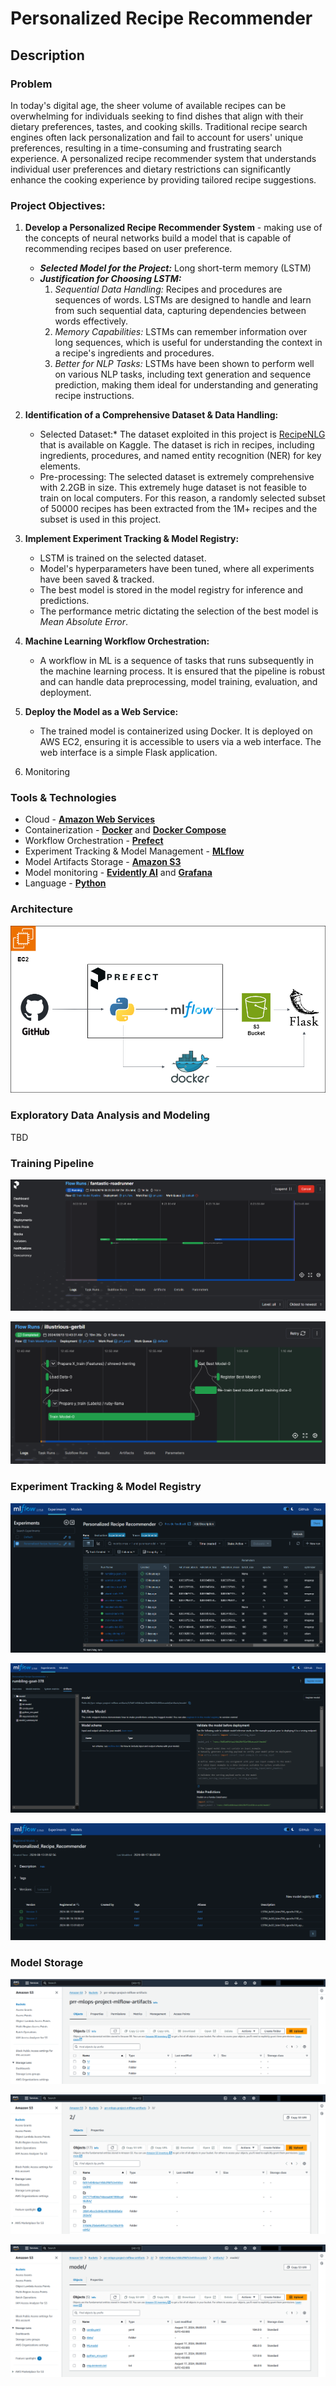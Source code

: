 # Personalized Recipe Recommender

## Description

### Problem
In today's digital age, the sheer volume of available recipes can be overwhelming for individuals seeking to find dishes that align with their dietary preferences, tastes, and cooking skills. Traditional recipe search engines often lack personalization and fail to account for users' unique preferences, resulting in a time-consuming and frustrating search experience. A personalized recipe recommender system that understands individual user preferences and dietary restrictions can significantly enhance the cooking experience by providing tailored recipe suggestions.

### Project Objectives:
1. **Develop a Personalized Recipe Recommender System** - making use of the concepts of neural networks build a model that is capable of recommending recipes based on user preference.
	* ***Selected Model for the Project:*** Long short-term memory (LSTM)
	* ***Justification for Choosing LSTM:***
		1.	*Sequential Data Handling:* Recipes and procedures are sequences of words. LSTMs are designed to handle and learn from such sequential data, capturing dependencies between words effectively.
		2.	*Memory Capabilities:* LSTMs can remember information over long sequences, which is useful for understanding the context in a recipe's ingredients and procedures.
		3.	*Better for NLP Tasks:* LSTMs have been shown to perform well on various NLP tasks, including text generation and sequence prediction, making them ideal for understanding and generating recipe instructions.

2. **Identification of a Comprehensive Dataset & Data Handling:**
	* Selected Dataset:* The dataset exploited in this project is [RecipeNLG](https://www.kaggle.com/datasets/saldenisov/recipenlg) that is available on Kaggle. The dataset is rich in recipes, including ingredients, procedures, and named entity recognition (NER) for key elements.
	* Pre-processing: The selected dataset is extremely comprehensive with 2.2GB in size. This extremely huge dataset is not feasible to train on local computers. For this reason, a randomly selected subset of 50000 recipes has been extracted from the 1M+ recipes and the subset is used in this project.

3. **Implement Experiment Tracking & Model Registry:**
	* LSTM is trained on the selected dataset.
	* Model's hyperparameters have been tuned, where all experiments have been saved & tracked.
	* The best model is stored in the model registry for inference and predictions.
	* The performance metric dictating the selection of the best model is *Mean Absolute Error*.

4. **Machine Learning Workflow Orchestration:**
	* A workflow in ML is a sequence of tasks that runs subsequently in the machine learning process. It is ensured that the pipeline is robust and can handle data preprocessing, model training, evaluation, and deployment.

5. **Deploy the Model as a Web Service:**
	* The trained model is containerized using Docker. It is deployed on AWS EC2, ensuring it is accessible to users via a web interface. The web interface is a simple Flask application.

6. Monitoring


### Tools & Technologies

- Cloud - [**Amazon Web Services**](https://aws.amazon.com/)
- Containerization - [**Docker**](https://www.docker.com) and [**Docker Compose**](https://docs.docker.com/compose/)
- Workflow Orchestration - [**Prefect**](https://www.prefect.io/)
- Experiment Tracking & Model Management - [**MLflow**](https://mlflow.org/)
- Model Artifacts Storage - [**Amazon S3**](https://aws.amazon.com/s3/)
- Model monitoring - [**Evidently AI**](https://www.evidentlyai.com/) and [**Grafana**](https://grafana.com/)
- Language - [**Python**](https://www.python.org)


### Architecture

![architecture](images/architecture.png)

### Exploratory Data Analysis and Modeling
TBD

### Training Pipeline

![prefect](images/prefect_1.png)

![prefect](images/prefect_2.png)

### Experiment Tracking & Model Registry

![mlflow](images/mlflow_1.png)

![mlflow](images/mlflow_2.png)

![mlflow](images/mlflow_3.png)

### Model Storage

![S3](images/S3_1.png)

![S3](images/S3_2.png)

![S3](images/S3_3.png)
